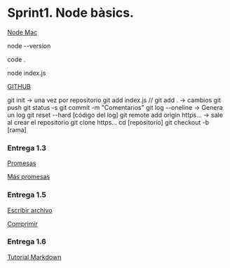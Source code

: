 # Sprint1. Node bàsics.
[Node Mac](
https://www.digitalocean.com/community/tutorials/how-to-install-node-js-and-create-a-local-development-environment-on-macos)

node --version

code . 

node index.js

[GITHUB](https://www.freecodecamp.org/espanol/news/como-hacer-tu-primer-pull-request-en-github/)

git init -> una vez por repositorio
git add index.js // git add . -> cambios
git push 
git status -s
git commit -m "Comentarios"
git log --oneline -> Genera un log
git reset --hard [código del log]
git remote add origin https... -> sale al crear el repositorio
git clone https...
cd [repositorio]
git checkout -b [rama]

### Entrega 1.3
[Promesas](https://www.youtube.com/watch?v=Uxb_hhdy2KM)

[Más promesas](https://www.youtube.com/watch?v=9AbdrNR1vFU)
### Entrega 1.5
[Escribir archivo](https://www.youtube.com/watch?v=aA7h_M85rjA)

[Comprimir](https://www.youtube.com/watch?v=JxSsCqZ_xjw)

### Entrega 1.6
[Tutorial Markdown](https://www.youtube.com/watch?v=UvaZzOkM1j0&t=81s)

